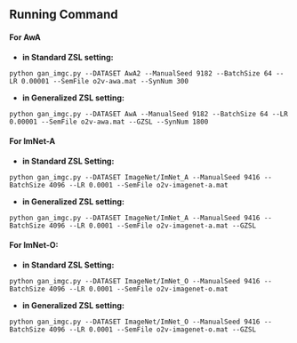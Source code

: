 ## Running Command

#### For AwA

- **in Standard ZSL setting:**
```
python gan_imgc.py --DATASET AwA2 --ManualSeed 9182 --BatchSize 64 --LR 0.00001 --SemFile o2v-awa.mat --SynNum 300
```
- **in Generalized ZSL setting:**
```
python gan_imgc.py --DATASET AwA --ManualSeed 9182 --BatchSize 64 --LR 0.00001 --SemFile o2v-awa.mat --GZSL --SynNum 1800
```

#### For ImNet-A

- **in Standard ZSL Setting:**
```
python gan_imgc.py --DATASET ImageNet/ImNet_A --ManualSeed 9416 --BatchSize 4096 --LR 0.0001 --SemFile o2v-imagenet-a.mat
```
- **in Generalized ZSL setting:**
```
python gan_imgc.py --DATASET ImageNet/ImNet_A --ManualSeed 9416 --BatchSize 4096 --LR 0.0001 --SemFile o2v-imagenet-a.mat --GZSL
```

#### For ImNet-O:
- **in Standard ZSL Setting:**
```
python gan_imgc.py --DATASET ImageNet/ImNet_O --ManualSeed 9416 --BatchSize 4096 --LR 0.0001 --SemFile o2v-imagenet-o.mat
```
- **in Generalized ZSL setting:**
```
python gan_imgc.py --DATASET ImageNet/ImNet_O --ManualSeed 9416 --BatchSize 4096 --LR 0.0001 --SemFile o2v-imagenet-o.mat --GZSL
```